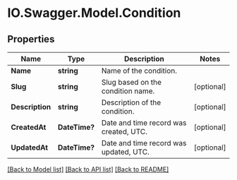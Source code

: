 # IO.Swagger.Model.Condition
## Properties

Name | Type | Description | Notes
------------ | ------------- | ------------- | -------------
**Name** | **string** | Name of the condition. | 
**Slug** | **string** | Slug based on the condition name. | [optional] 
**Description** | **string** | Description of the condition. | [optional] 
**CreatedAt** | **DateTime?** | Date and time record was created, UTC. | [optional] 
**UpdatedAt** | **DateTime?** | Date and time record was updated, UTC. | [optional] 

[[Back to Model list]](../README.md#documentation-for-models) [[Back to API list]](../README.md#documentation-for-api-endpoints) [[Back to README]](../README.md)

